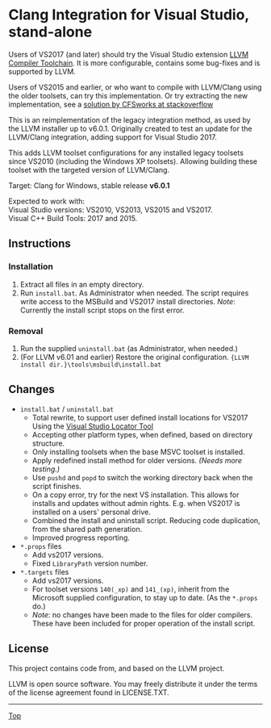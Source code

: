 <!-------------------------------------------------------------><a id="top"></a>
# Clang Integration for Visual Studio, stand-alone
<!----------------------------------------------------------------------------->
Users of VS2017 (and later) should try the Visual Studio extension
[LLVM Compiler Toolchain](https://marketplace.visualstudio.com/items?itemName=LLVMExtensions.llvm-toolchain).
It is more configurable, contains some bug-fixes and is supported by LLVM.

Users of VS2015 and earlier, or who want to compile with LLVM/Clang using the
older toolsets, can try this implementation.
Or try extracting the new implementation, see a
[solution by CFSworks at stackoverflow](https://stackoverflow.com/a/52582414/2504346)

This is an reimplementation of the legacy integration method, as used by the
LLVM installer up to v6.0.1.
Originally created to test an update for the LLVM/Clang integration, adding
support for Visual Studio 2017.

This adds LLVM toolset configurations for any installed legacy toolsets since
VS2010 (including the Windows XP toolsets).
Allowing building these toolset with the targeted version of LLVM/Clang.

Target: Clang for Windows, stable release **v6.0.1**  

Expected to work with:  
Visual Studio versions: VS2010, VS2013, VS2015 and VS2017.  
Visual C++ Build Tools: 2017 and 2015.


<!----------------------------------------------------><a id="instructions"></a>
## Instructions
<!----------------------------------------------------------------------------->
### Installation
1. Extract all files in an empty directory.
2. Run `install.bat`.
   As Administrator when needed. The script requires write access to the
   MSBuild and VS2017 install directories.
   *Note*: Currently the install script stops on the first error.

### Removal
1. Run the supplied `uninstall.bat` (as Administrator, when needed.)
2. (For LLVM v6.01 and earlier) Restore the original configuration.
   `{LLVM install dir.}\tools\msbuild\install.bat`


<!---------------------------------------------------------><a id="changes"></a>
## Changes
<!----------------------------------------------------------------------------->
- `install.bat` / `uninstall.bat`  
  - Total rewrite, to support user defined install locations for VS2017
    Using the [Visual Studio Locator Tool](https://github.com/Microsoft/vswhere)
  - Accepting other platform types, when defined,
    based on directory structure.
  - Only installing toolsets when the base MSVC toolset is installed.
  - Apply redefined install method for older versions. *(Needs more testing.)*
  - Use `pushd` and `popd` to switch the working directory back when the
    script finishes.
  - On a copy error, try for the next VS installation.
    This allows for installs and updates without admin rights.
    E.g. when VS2017 is installed on a users' personal drive.
  - Combined the install and uninstall script.
    Reducing code duplication, from the shared path generation.
  - Improved progress reporting.
- `*.props` files
  - Add vs2017 versions.
  - Fixed `LibraryPath` version number.
- `*.targets` files
  - Add vs2017 versions.
  - For toolset versions `140(_xp)` and `141_(xp)`, inherit from the Microsoft
    supplied configuration, to stay up to date. (As the `*.props` do.)
  - *Note*: no changes have been made to the files for older compilers.
    These have been included for proper operation of the install script.


<!---------------------------------------------------------><a id="license"></a>
## License
<!----------------------------------------------------------------------------->
This project contains code from, and based on the LLVM project.

LLVM is open source software. You may freely distribute it under the terms of
the license agreement found in LICENSE.TXT.



-----------
[Top](#top)
